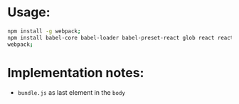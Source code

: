 # Usage:

```BASH
npm install -g webpack;
npm install babel-core babel-loader babel-preset-react glob react react-dom react-hot-loader flux classnames keymirror;
webpack;
```

# Implementation notes:

+	`bundle.js` as last element in the `body`
